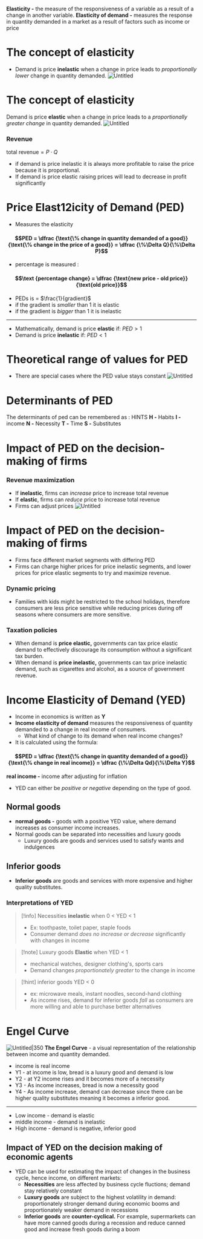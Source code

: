 
**Elasticity -** the measure of the responsiveness of a variable as a result of a change in another variable.
**Elasticity of demand -** measures the response in quantity demanded in a market as a result of factors such as income or price 
# The concept of elasticity
- Demand is price **inelastic** when a change in price leads to *proportionally lower* change in quantity demanded.
![Untitled](2%205%20Elasticity%20of%20demand%20eb8db11f1cce42f39101e2e6cfd2ea7d/Untitled.png)
# The concept of elasticity
Demand is price **elastic** when a change in price leads to a *proportionally greater change*  in quantity demanded. 
![Untitled](2%205%20Elasticity%20of%20demand%20eb8db11f1cce42f39101e2e6cfd2ea7d/Untitled%201.png)
### Revenue
$\text {total revenue} = P \cdot Q$
- if demand is price inelastic it is always more profitable to raise the price because it is proportional.
- If demand is price elastic raising prices will lead to decrease in profit significantly
# Price Elast12icity of Demand (PED)
- Measures the elasticity
#### $$PED = \dfrac {\text{\% change in quantity demanded of a good}}{\text{\% change in the price of a good}} = \dfrac {\%\Delta Q}{\%\Delta P}$$
- percentage is measured :
#### $$\text {percentage change} = \dfrac {\text{new price - old price}}{\text{old price}}$$
- PEDs is = $\frac{1}{gradient}$
- if the gradient is *smaller* than 1 it is elastic
- if the gradient is *bigger* than 1 it is inelastic
--- 
- Mathematically, demand is price **elastic** if:
	$PED > 1$
- Demand is price **inelastic** if:
	$PED < 1$
# Theoretical range of values for PED
- There are special cases where the PED value stays constant
![Untitled](2%205%20Elasticity%20of%20demand%20eb8db11f1cce42f39101e2e6cfd2ea7d/Untitled%204.png)
# Determinants of PED
The determinants of ped can be remembered as : HINTS
**H -** Habits
**I -** income
**N -** Necessity
**T -** Time
**S -** Substitutes
# Impact of PED on the decision-making of firms
### Revenue maximization
- If **inelastic**, firms can *increase* price to increase total revenue
- If **elastic**, firms can *reduce* price to increase total revenue
- Firms can adjust prices
![Untitled](2%205%20Elasticity%20of%20demand%20eb8db11f1cce42f39101e2e6cfd2ea7d/Untitled%205.png)
# Impact of PED on the decision-making of firms
- Firms face different market segments with differing PED
- Firms can charge higher prices for price inelastic segments, and lower prices for price elastic segments to try and maximize revenue.
### Dynamic pricing
- Families with kids might be restricted to the school holidays, therefore consumers are less price sensitive while reducing prices during off seasons where consumers are more sensitive.
### Taxation policies
- When demand is **price elastic,** governments can tax price elastic demand to effectively discourage its consumption without a significant tax burden.
- When demand is **price inelastic,** governments can tax price inelastic demand, such as cigarettes and alcohol, as a source of government revenue.
# Income Elasticity of Demand (YED)
- Income in economics is written as **Y**
- **Income elasticity of demand** measures the responsiveness of quantity demanded to a change in real income of consumers. 
	- What kind of change to its demand when real income changes?
- It is calculated using the formula:
#### $$PED = \dfrac {\text{\% change in quantity demanded of a good}}{\text{\% change in real income}} = \dfrac {\%\Delta Qd}{\%\Delta Y}$$

**real income -** income after adjusting for inflation
- YED can either be *positive or negative* depending on the type of good.
## Normal goods
- **normal goods -** goods with a positive YED value, where demand increases as consumer income increases.
- Normal goods can be separated into necessities and luxury goods
    - Luxury goods are goods and services used to satisfy wants and indulgences
## Inferior goods
- **Inferior goods** are goods and services with more expensive and higher quality substitutes.
### Interpretations of YED
>[!info] Necessities
>**inelastic** when  0 < YED < 1
>- Ex: toothpaste, toilet paper, staple foods
>- Consumer demand *does no increase or decrease* significantly with changes in income

>[!note] Luxury goods
>**Elastic** when YED < 1
>- mechanical watches, designer clothing's, sports cars
>- Demand changes *proportionately greater* to the change in income

>[!hint] inferior goods
>YED < 0
>- ex: microwave meals, instant noodles, second-hand clothing
>- As income rises, demand for inferior goods *fall* as consumers are more willing and able to purchase better alternatives

# Engel Curve

![Untitled|350](2%205%20Elasticity%20of%20demand%20eb8db11f1cce42f39101e2e6cfd2ea7d/Untitled%207.png)
**The Engel Curve** - a visual representation of the relationship between income and quantity demanded. 
- income is real income
- Y1 - at income is low, bread is a luxury good and demand is low
- Y2 - at Y2 income rises and it becomes more of a necessity
- Y3 - As income increases, bread is now a necessity good
- Y4 - As income increase, demand can decrease since there can be higher quality substitutes meaning it becomes a inferior good. 
--- 
- Low income - demand is elastic
- middle income - demand is inelastic
- High income - demand is negative, inferior good
## Impact of YED on the decision making of economic agents
- YED can be used for estimating the impact of changes in the business cycle, hence income, on different markets:
    - **Necessities** are less affected by business cycle fluctions; demand stay relatively constant
    - **Luxury goods** are subject to the highest volatility in demand: proportionately stronger demand during economic booms and proportionately weaker demand in recessions
    - **Inferior goods** are **counter-cyclical.** For example, supermarkets can have more canned goods during a recession and reduce canned good and increase fresh goods during a boom